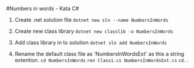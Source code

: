 #Numbers in words - Kata C#

1. Create .net solution file
`dotnet new sln --name NumbersInWords`

2. Create new class library 
`dotnet new classlib -o NumbersInWords`

3. Add class library in to solution
`dotnet sln add NumbersInWords`

4. Rename the default class file as 'NumbersInWordsExt' as this a string extention.
`cd NumbersInWords`
`ren Class1.cs NumbersInWordsExt.cs`
`cd..`
